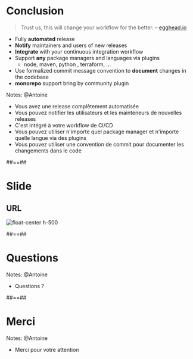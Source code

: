 <!-- .slide:  -->
# Conclusion

> Trust us, this will change your workflow for the better. – [egghead.io](https://egghead.io/lessons/javascript-how-to-write-a-javascript-library-automating-releases-with-semantic-release)

* Fully **automated** release
* **Notify** maintainers and users of new releases
* **Integrate** with your continuous integration workflow
* Support **any** package managers and languages via plugins
  * node, maven, python , terraform, ...
* Use formalized commit message convention to **document** changes in the codebase
* **monorepo** support bring by community plugin

Notes: @Antoine
* Vous avez une release complètement automatisée
* Vous pouvez notifier les utilisateurs et les mainteneurs de nouvelles releases
* C'est intégré à votre workflow de CI/CD
* Vous pouvez utiliser n'importe quel package manager et n'importe quelle langue via des plugins
* Vous pouvez utiliser une convention de commit pour documenter les changements dans le code

##==##
# Slide 
## URL

![float-center h-500](./assets/images/qr-code.png)

##==##
<!-- .slide: class="transition bg-pink" -->
# Questions

Notes: @Antoine
* Questions ?

##==##
<!-- .slide: class="transition bg-pink" -->
# Merci

Notes: @Antoine
* Merci pour votre attention
